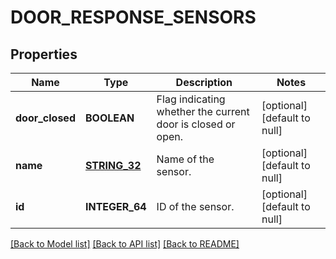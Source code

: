 # DOOR_RESPONSE_SENSORS

## Properties
Name | Type | Description | Notes
------------ | ------------- | ------------- | -------------
**door_closed** | **BOOLEAN** | Flag indicating whether the current door is closed or open. | [optional] [default to null]
**name** | [**STRING_32**](STRING_32.md) | Name of the sensor. | [optional] [default to null]
**id** | **INTEGER_64** | ID of the sensor. | [optional] [default to null]

[[Back to Model list]](../README.md#documentation-for-models) [[Back to API list]](../README.md#documentation-for-api-endpoints) [[Back to README]](../README.md)


